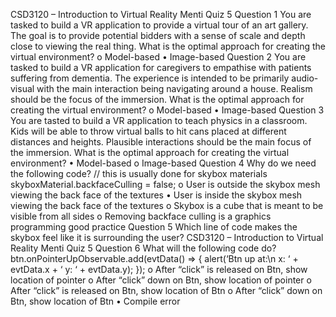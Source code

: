 CSD3120 – Introduction to Virtual Reality Menti Quiz 5
Question 1
You are tasked to build a VR application to provide a virtual tour of an art gallery. The goal is to provide potential 
bidders with a sense of scale and depth close to viewing the real thing. What is the optimal approach for creating the 
virtual environment?
o Model-based
• Image-based
Question 2
You are tasked to build a VR application for caregivers to empathise with patients suffering from dementia. The 
experience is intended to be primarily audio-visual with the main interaction being navigating around a house. 
Realism should be the focus of the immersion. What is the optimal approach for creating the virtual environment?
o Model-based
• Image-based
Question 3
You are tasted to build a VR application to teach physics in a classroom. Kids will be able to throw virtual balls to hit 
cans placed at different distances and heights. Plausible interactions should be the main focus of the immersion. 
What is the optimal approach for creating the virtual environment?
• Model-based
o Image-based
Question 4
Why do we need the following code?
// this is usually done for skybox materials
skyboxMaterial.backfaceCulling = false;
o User is outside the skybox mesh viewing the back face of the textures
• User is inside the skybox mesh viewing the back face of the textures
o Skybox is a cube that is meant to be visible from all sides
o Removing backface culling is a graphics programming good practice
Question 5
Which line of code makes the skybox feel like it is surrounding the user?
CSD3120 – Introduction to Virtual Reality Menti Quiz 5
Question 6
What will the following code do?
btn.onPointerUpObservable.add(evtData() => {
 alert(‘Btn up at:\n x: ‘ + evtData.x + ‘ y: ‘ + evtData.y);
});
o After “click” is released on Btn, show location of pointer
o After “click” down on Btn, show location of pointer
o After “click” is released on Btn, show location of Btn
o After “click” down on Btn, show location of Btn
• Compile error